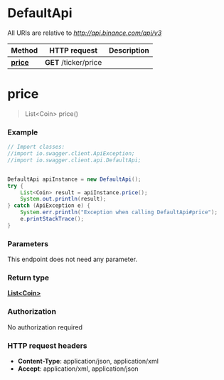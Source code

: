 # DefaultApi

All URIs are relative to *http://api.binance.com/api/v3*

Method | HTTP request | Description
------------- | ------------- | -------------
[**price**](DefaultApi.md#price) | **GET** /ticker/price | 


<a name="price"></a>
# **price**
> List&lt;Coin&gt; price()





### Example
```java
// Import classes:
//import io.swagger.client.ApiException;
//import io.swagger.client.api.DefaultApi;


DefaultApi apiInstance = new DefaultApi();
try {
    List<Coin> result = apiInstance.price();
    System.out.println(result);
} catch (ApiException e) {
    System.err.println("Exception when calling DefaultApi#price");
    e.printStackTrace();
}
```

### Parameters
This endpoint does not need any parameter.

### Return type

[**List&lt;Coin&gt;**](Coin.md)

### Authorization

No authorization required

### HTTP request headers

 - **Content-Type**: application/json, application/xml
 - **Accept**: application/xml, application/json

